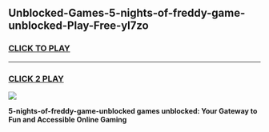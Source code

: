 
## Unblocked-Games-5-nights-of-freddy-game-unblocked-Play-Free-yl7zo
<h3>
<a href="https://premium76.site?title=5-nights-of-freddy-game-unblocked&ref=20M">CLICK TO PLAY</a></h3>
<hr>

<h3>
<a href="https://premium76.site?title=5-nights-of-freddy-game-unblocked&ref=20M">CLICK 2 PLAY</a>
  
</h3>

<a href="https://premium76.site?title=5-nights-of-freddy-game-unblocked&ref=19M"><img src="https://clearcache.store/games.png"></a>


**5-nights-of-freddy-game-unblocked games unblocked: Your Gateway to Fun and Accessible Online Gaming**
